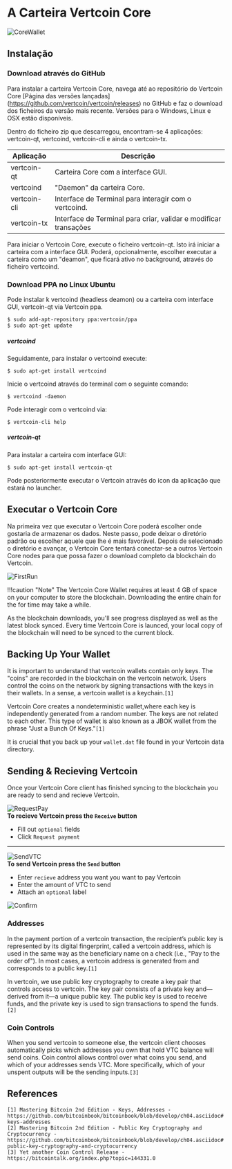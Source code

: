 # A Carteira Vertcoin Core
![CoreWallet](https://i.imgur.com/gl5am5j.png)
## Instalação

### Download através do GitHub

Para instalar a carteira Vertcoin Core, navega até ao repositório do Vertcoin Core [Página das versões lançadas] (https://github.com/vertcoin/vertcoin/releases) no GitHub e faz o download dos ficheiros da versão mais recente. Versões para o Windows, Linux e OSX estão disponíveis.

Dentro do ficheiro zip que descarregou, encontram-se 4 aplicações: vertcoin-qt, vertcoind, vertcoin-cli e ainda o vertcoin-tx.

| Aplicação    | Descrição                                                        |
|--------------|------------------------------------------------------------------|
| vertcoin-qt  | Carteira Core com a interface GUI.                               |
| vertcoind    | "Daemon" da carteira Core.                                       |
| vertcoin-cli | Interface de Terminal para interagir com o vertcoind.            |
| vertcoin-tx  | Interface de Terminal para criar, validar e modificar transações |

Para iniciar o Vertcoin Core, execute o ficheiro vertcoin-qt. Isto irá iniciar a carteira com a interface GUI. Poderá, opcionalmente, escolher executar a carteira como um "deamon", que ficará ativo no background, através do ficheiro vertcoind.

### Download PPA no Linux Ubuntu
Pode instalar k vertcoind (headless deamon) ou a carteira com interface GUI,
vertcoin-qt via Vertcoin ppa.

``` shell
$ sudo add-apt-repository ppa:vertcoin/ppa
$ sudo apt-get update
```

##### vertcoind
Seguidamente, para instalar o vertcoind execute:
``` shell
$ sudo apt-get install vertcoind
```

Inicie o vertcoind através do terminal com o seguinte comando:
``` shell
$ vertcoind -daemon
```

Pode interagir com o vertcoind via:
``` shell
$ vertcoin-cli help
```

##### vertcoin-qt
Para instalar a carteira com interface GUI:
``` shell
$ sudo apt-get install vertcoin-qt
```

Pode posteriormente executar o Vertcoin através do icon da aplicação que estará no launcher.

##  Executar o Vertcoin Core
Na primeira vez que executar o Vertcoin Core poderá escolher onde gostaria de armazenar os dados. Neste passo, pode deixar o diretório padrão ou escolher aquele que lhe é mais favorável. Depois de selecionado o diretório e avançar, o Vertcoin Core tentará conectar-se a outros Vertcoin Core nodes para que possa fazer o download completo da blockchain do Vertcoin.

![FirstRun](https://i.imgur.com/C0HQXyI.png)

!!!caution "Note"
    The Vertcoin Core Wallet requires at least 4 GB of space on your computer to store the blockchain. Downloading the entire chain for the for time may take a while.

As the blockchain downloads, you'll see progress displayed as well as the latest block synced. Every time Vertcoin Core is launced, your local copy of the blockchain will need to be synced to the current block.

## Backing Up Your Wallet
It is important to understand that vertcoin wallets contain only keys. The "coins" are recorded in the blockchain on the vertcoin network. Users control the coins on the network by signing transactions with the keys in their wallets. In a sense, a vertcoin wallet is a keychain.`[1]`

Vertcoin Core creates a nondeterministic wallet,where each key is independently generated from a random number. The keys are not related to each other. This type of wallet is also known as a JBOK wallet from the phrase "Just a Bunch Of Keys."`[1]`

It is crucial that you back up your `wallet.dat` file found in your Vertcoin data directory. 

## Sending & Recieving Vertcoin
Once your Vertcoin Core client has finished syncing to the blockchain you are ready to send and recieve Vertcoin. 

![RequestPay](https://i.imgur.com/jRdy3eQ.png)  
**To recieve Vertcoin press the `Receive` button**  
* Fill out `optional` fields 
* Click `Request payment`  

------------------------------------------------

![SendVTC](https://i.imgur.com/lRAIxl2.png)  
**To send Vertcoin press the `Send` button**
* Enter `recieve` address you want you want to pay Vertcoin
* Enter the amount of VTC to send
* Attach an `optional` label  

![Confirm](https://i.imgur.com/0WF7QFs.png)

### Addresses
In the payment portion of a vertcoin transaction, the recipient’s public key is represented by its digital fingerprint, called a vertcoin address, which is used in the same way as the beneficiary name on a check (i.e., "Pay to the order of"). In most cases, a vertcoin address is generated from and corresponds to a public key.`[1]` 

In vertcoin, we use public key cryptography to create a key pair that controls access to vertcoin. The key pair consists of a private key and—​derived from it—​a unique public key. The public key is used to receive funds, and the private key is used to sign transactions to spend the funds.`[2]`

### Coin Controls
When you send vertcoin to someone else, the vertcoin client chooses automatically picks which addresses you own that hold VTC balance will send coins. Coin control allows control over what coins you send, and which of your addresses sends VTC. More specifically, which of your unspent outputs will be the sending inputs.`[3]`

## References
`[1] Mastering Bitcoin 2nd Edition - Keys, Addresses - https://github.com/bitcoinbook/bitcoinbook/blob/develop/ch04.asciidoc#keys-addresses`  
`[2] Mastering Bitcoin 2nd Edition - Public Key Cryptography and Cryptocurrency - https://github.com/bitcoinbook/bitcoinbook/blob/develop/ch04.asciidoc#public-key-cryptography-and-cryptocurrency`  
`[3] Yet another Coin Control Release - https://bitcointalk.org/index.php?topic=144331.0` 

